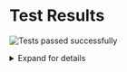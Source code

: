 # Test Results
![Tests passed successfully](https://img.shields.io/badge/tests-1%20passed-success)
<details><summary>Expand for details</summary>
 
|Report|Passed|Failed|Skipped|Time|
|:---|---:|---:|---:|---:|
|fixtures/external/jest/jest-react-component-test-results.xml|1 ✅|||1000ms|
## ✅ <a id="user-content-r0" href="#user-content-r0">fixtures/external/jest/jest-react-component-test-results.xml</a>
**1** tests were completed in **1000ms** with **1** passed, **0** failed and **0** skipped.
|Test suite|Passed|Failed|Skipped|Time|
|:---|---:|---:|---:|---:|
|[\<Component /\>](#user-content-r0s0)|1 ✅|||798ms|
### ✅ <a id="user-content-r0s0" href="#user-content-r0s0">\<Component /\></a>
```
✅ <Component /> should render properly
```
</details>